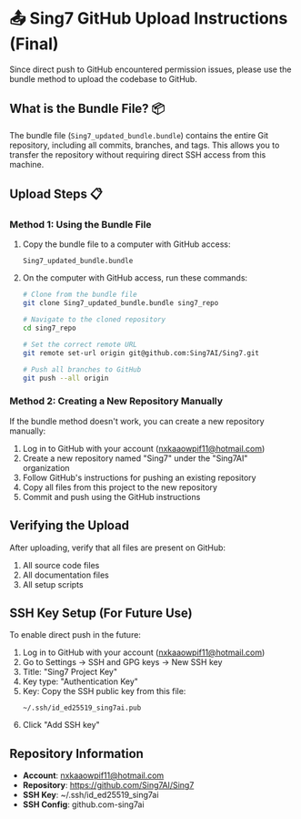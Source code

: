 # 📤 Sing7 GitHub Upload Instructions (Final)

Since direct push to GitHub encountered permission issues, please use the bundle method to upload the codebase to GitHub.

## What is the Bundle File? 📦

The bundle file (`Sing7_updated_bundle.bundle`) contains the entire Git repository, including all commits, branches, and tags. This allows you to transfer the repository without requiring direct SSH access from this machine.

## Upload Steps 📋

### Method 1: Using the Bundle File

1. Copy the bundle file to a computer with GitHub access:
   ```
   Sing7_updated_bundle.bundle
   ```

2. On the computer with GitHub access, run these commands:

   ```bash
   # Clone from the bundle file
   git clone Sing7_updated_bundle.bundle sing7_repo
   
   # Navigate to the cloned repository
   cd sing7_repo
   
   # Set the correct remote URL
   git remote set-url origin git@github.com:Sing7AI/Sing7.git
   
   # Push all branches to GitHub
   git push --all origin
   ```

### Method 2: Creating a New Repository Manually

If the bundle method doesn't work, you can create a new repository manually:

1. Log in to GitHub with your account (nxkaaowpif11@hotmail.com)
2. Create a new repository named "Sing7" under the "Sing7AI" organization
3. Follow GitHub's instructions for pushing an existing repository
4. Copy all files from this project to the new repository
5. Commit and push using the GitHub instructions

## Verifying the Upload

After uploading, verify that all files are present on GitHub:

1. All source code files
2. All documentation files
3. All setup scripts

## SSH Key Setup (For Future Use)

To enable direct push in the future:

1. Log in to GitHub with your account (nxkaaowpif11@hotmail.com)
2. Go to Settings → SSH and GPG keys → New SSH key
3. Title: "Sing7 Project Key"
4. Key type: "Authentication Key"
5. Key: Copy the SSH public key from this file:
   ```
   ~/.ssh/id_ed25519_sing7ai.pub
   ```
6. Click "Add SSH key"

## Repository Information

- **Account**: nxkaaowpif11@hotmail.com
- **Repository**: https://github.com/Sing7AI/Sing7
- **SSH Key**: ~/.ssh/id_ed25519_sing7ai
- **SSH Config**: github.com-sing7ai